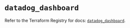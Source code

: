 # `datadog_dashboard`

Refer to the Terraform Registry for docs: [`datadog_dashboard`](https://registry.terraform.io/providers/datadog/datadog/3.49.0/docs/resources/dashboard).
